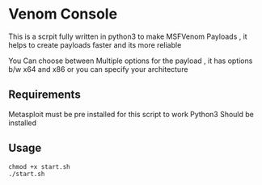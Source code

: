 # Venom Console

This is a scrpit fully written in python3 to make MSFVenom Payloads , it helps to create payloads faster and its more reliable  

You Can choose between Multiple options for the payload , it has options b/w x64 and x86 or you can specify your architecture

## Requirements 

Metasploit must be pre installed for this script to work 
Python3 Should be installed

## Usage

```
chmod +x start.sh
./start.sh
```
